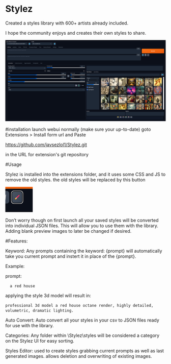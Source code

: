 # Stylez

Created a styles library with 600+ artists already included.

I hope the community enjoys and creates their own styles to share.

<img src="screenshots/Screenshot 2023-10-03 141019.png" alt="Alt text" title="Optional title">


#installation 
launch webui normally (make sure your up-to-date) goto Extensions > Install form url and Paste

https://github.com/javsezlol1/Stylez.git

in the URL for extension's git repository


#Usage

Stylez is installed into the extensions folder, and it uses some CSS and JS to remove the old styles.
the old styles will be replaced by this button

<img src="screenshots/Screenshot 2023-10-03 141150.png" alt="Alt text" title="Optional title">


Don’t worry though on first launch all your saved styles will be converted into individual JSON files.
This will allow you to use them with the library. Adding blank preview images to later be changed if desired.

#Features:

Keyword:
Any prompts containing the keyword: {prompt} will automatically take you current prompt and instert it in place of the {prompt}.

  Example:
  
  prompt:
      
      a red house
      
applying the style 3d model will result in: 

    professional 3d model a red house octane render, highly detailed, volumetric, dramatic lighting.

Auto Convert:
Auto convert all your styles in your csv to JSON files ready for use with the library.

Categories:
Any folder within \Stylez\styles will be considered a category on the Stylez UI for easy sorting.

Styles Editor:
used to create styles grabbing current prompts as well as last generated images.
allows deletion and overwriting of existing images.

